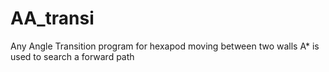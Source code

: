 # AA_transi
Any Angle Transition program for hexapod moving between two walls
A* is used to search a forward path
